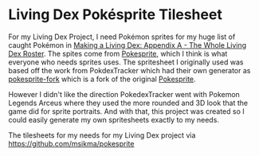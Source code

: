# Living Dex Pokésprite Tilesheet
For my Living Dex Project, I need Pokémon sprites for my huge list of caught Pokémon in [Making a Living Dex: Appendix A - The Whole Living Dex Roster](https://www.nikouusitalo.com/blog/making-a-living-dex-appendix-a-the-whole-living-dex-roster/). The spites come from [Pokesprite](https://github.com/msikma/pokesprite), which I think is what everyone who needs sprites uses. The spritesheet I originally used was based off the work from PokdexTracker which had their own generator as [pokesprite-fork](https://github.com/pokedextracker/pokesprite-fork) which is a fork of the original [Pokesprite](https://github.com/msikma/pokesprite). 

However I didn't like the direction PokedexTracker went with Pokemon Legends Arceus where they used the more rounded and 3D look that the game did for sprite portraits. And with that, this project was created so I could easily generate my own spritesheets exactly to my needs. 


The tilesheets for my needs for my Living Dex project via https://github.com/msikma/pokesprite
